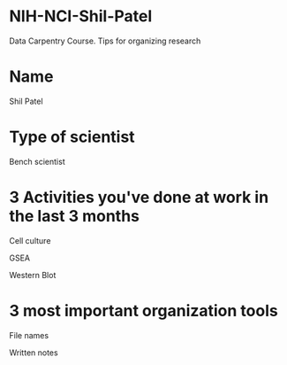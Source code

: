 # NIH-NCI-Shil-Patel
Data Carpentry Course. Tips for organizing research

# Name
Shil Patel

# Type of scientist
Bench scientist

# 3 Activities you've done at work in the last 3 months
Cell culture

GSEA

Western Blot

# 3 most important organization tools
File names

Written notes

